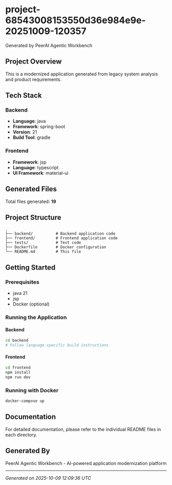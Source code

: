 # project-68543008153550d36e984e9e-20251009-120357

Generated by PeerAI Agentic Workbench

## Project Overview

This is a modernized application generated from legacy system analysis and product requirements.

## Tech Stack

### Backend
- **Language**: java
- **Framework**: spring-boot
- **Version**: 21
- **Build Tool**: gradle

### Frontend
- **Framework**: jsp
- **Language**: typescript
- **UI Framework**: material-ui

## Generated Files

Total files generated: **19**

## Project Structure

```
.
├── backend/          # Backend application code
├── frontend/         # Frontend application code
├── tests/            # Test code
├── Dockerfile        # Docker configuration
└── README.md         # This file
```

## Getting Started

### Prerequisites
- java 21
- jsp
- Docker (optional)

### Running the Application

#### Backend
```bash
cd backend
# Follow language-specific build instructions
```

#### Frontend
```bash
cd frontend
npm install
npm run dev
```

### Running with Docker
```bash
docker-compose up
```

## Documentation

For detailed documentation, please refer to the individual README files in each directory.

## Generated By

PeerAI Agentic Workbench - AI-powered application modernization platform

---

*Generated on 2025-10-09 12:09:36 UTC*
